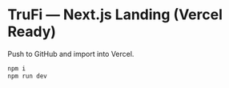# TruFi — Next.js Landing (Vercel Ready)

Push to GitHub and import into Vercel.

```bash
npm i
npm run dev
```
